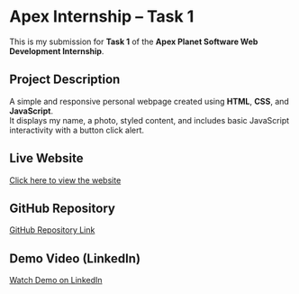 # Apex Internship – Task 1

This is my submission for **Task 1** of the **Apex Planet Software Web Development Internship**.

## Project Description
A simple and responsive personal webpage created using **HTML**, **CSS**, and **JavaScript**.  
It displays my name, a photo, styled content, and includes basic JavaScript interactivity with a button click alert.

## Live Website
[Click here to view the website](https://pavani98613.github.io/APEX-1TASK/)

## GitHub Repository
[GitHub Repository Link](https://github.com/Pavani98613/APEX-1TASK)

## Demo Video (LinkedIn)
[Watch Demo on LinkedIn](https://www.linkedin.com/posts/bodas-pavani-5ba244348_internship-webdevelopment-task1-activity-7318904857644482560-2TAn?utm_source=share&utm_medium=member_android&rcm=ACoAAFbjel4B_b-W3JatDMezXEIdQZVA51sJIYw)
